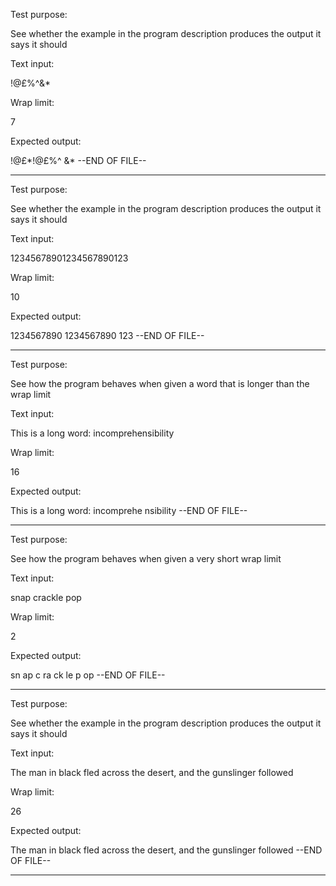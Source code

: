 Test purpose:

See whether the example in the program description produces the output it says it should

Text input:

!@£$%^&*!@£$%^&*

Wrap limit:

7

Expected output:

!@£$%^&
*!@£$%^
&*
--END OF FILE--
_______________________________________

Test purpose:

See whether the example in the program description produces the output it says it should

Text input:

12345678901234567890123

Wrap limit:

10

Expected output:

1234567890
1234567890
123
--END OF FILE--
_______________________________________

Test purpose:

See how the program behaves when given a word that
is longer than the wrap limit

Text input:

This is a long word: incomprehensibility

Wrap limit:

16

Expected output:

This is a long 
word: incomprehe
nsibility
--END OF FILE--
_______________________________________

Test purpose:

See how the program behaves when given a very short
wrap limit

Text input:

snap crackle pop

Wrap limit:

2

Expected output:

sn
ap
 c
ra
ck
le
 p
op
--END OF FILE--
_______________________________________

Test purpose:

See whether the example in the program description produces the output it says it should

Text input:

The man in black fled across the desert, and the gunslinger followed

Wrap limit:

26

Expected output:

The man in black fled 
across the desert, and the
gunslinger followed
--END OF FILE--
_______________________________________